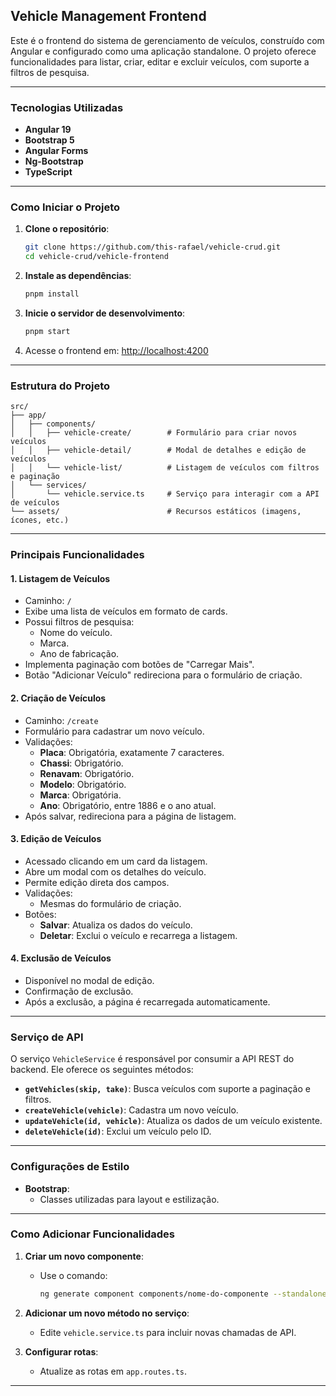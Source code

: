 ## Vehicle Management Frontend

Este é o frontend do sistema de gerenciamento de veículos, construído com Angular e configurado como uma aplicação standalone.
O projeto oferece funcionalidades para listar, criar, editar e excluir veículos, com suporte a filtros de pesquisa.

---

### **Tecnologias Utilizadas**
- **Angular 19**
- **Bootstrap 5**
- **Angular Forms**
- **Ng-Bootstrap**
- **TypeScript**

---

### **Como Iniciar o Projeto**

1. **Clone o repositório**:
   ```bash
   git clone https://github.com/this-rafael/vehicle-crud.git
   cd vehicle-crud/vehicle-frontend
   ```

2. **Instale as dependências**:
   ```bash
   pnpm install
   ```

3. **Inicie o servidor de desenvolvimento**:
   ```bash
   pnpm start
   ```

4. Acesse o frontend em: [http://localhost:4200](http://localhost:4200)

---

### **Estrutura do Projeto**

```plaintext
src/
├── app/
│   ├── components/
│   │   ├── vehicle-create/        # Formulário para criar novos veículos
│   │   ├── vehicle-detail/        # Modal de detalhes e edição de veículos
│   │   └── vehicle-list/          # Listagem de veículos com filtros e paginação
│   └── services/
│       └── vehicle.service.ts     # Serviço para interagir com a API de veículos
└── assets/                        # Recursos estáticos (imagens, ícones, etc.)
```

---

### **Principais Funcionalidades**

#### **1. Listagem de Veículos**
- Caminho: `/`
- Exibe uma lista de veículos em formato de cards.
- Possui filtros de pesquisa:
  - Nome do veículo.
  - Marca.
  - Ano de fabricação.
- Implementa paginação com botões de "Carregar Mais".
- Botão "Adicionar Veículo" redireciona para o formulário de criação.

#### **2. Criação de Veículos**
- Caminho: `/create`
- Formulário para cadastrar um novo veículo.
- Validações:
  - **Placa**: Obrigatória, exatamente 7 caracteres.
  - **Chassi**: Obrigatório.
  - **Renavam**: Obrigatório.
  - **Modelo**: Obrigatório.
  - **Marca**: Obrigatória.
  - **Ano**: Obrigatório, entre 1886 e o ano atual.
- Após salvar, redireciona para a página de listagem.

#### **3. Edição de Veículos**
- Acessado clicando em um card da listagem.
- Abre um modal com os detalhes do veículo.
- Permite edição direta dos campos.
- Validações:
  - Mesmas do formulário de criação.
- Botões:
  - **Salvar**: Atualiza os dados do veículo.
  - **Deletar**: Exclui o veículo e recarrega a listagem.

#### **4. Exclusão de Veículos**
- Disponível no modal de edição.
- Confirmação de exclusão.
- Após a exclusão, a página é recarregada automaticamente.

---

### **Serviço de API**

O serviço `VehicleService` é responsável por consumir a API REST do backend. Ele oferece os seguintes métodos:

- **`getVehicles(skip, take)`**:
  Busca veículos com suporte a paginação e filtros.
- **`createVehicle(vehicle)`**:
  Cadastra um novo veículo.
- **`updateVehicle(id, vehicle)`**:
  Atualiza os dados de um veículo existente.
- **`deleteVehicle(id)`**:
  Exclui um veículo pelo ID.

---

### **Configurações de Estilo**

- **Bootstrap**:
  - Classes utilizadas para layout e estilização.


---

### **Como Adicionar Funcionalidades**

1. **Criar um novo componente**:
   - Use o comando:
     ```bash
     ng generate component components/nome-do-componente --standalone
     ```

2. **Adicionar um novo método no serviço**:
   - Edite `vehicle.service.ts` para incluir novas chamadas de API.

3. **Configurar rotas**:
   - Atualize as rotas em `app.routes.ts`.

---


